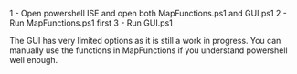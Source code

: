 1 - Open powershell ISE and open both MapFunctions.ps1 and GUI.ps1
2 - Run MapFunctions.ps1 first
3 - Run GUI.ps1

The GUI has very limited options as it is still a work in progress. You can manually use the functions in MapFunctions if you understand powershell well enough.